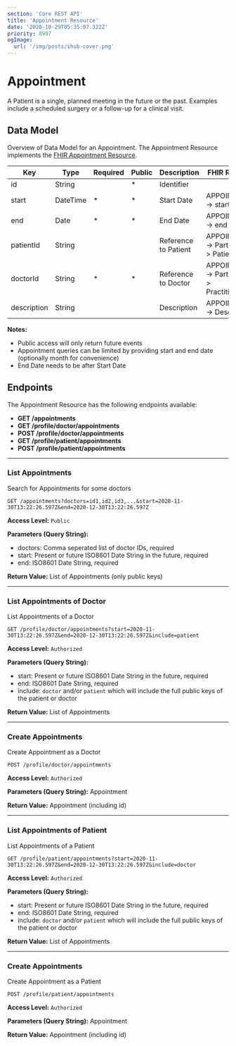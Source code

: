 ```yaml
---
section: 'Core REST API'
title: 'Appointment Resource'
date: '2020-10-29T05:35:07.322Z'
priority: 8997
ogImage:
  url: '/img/posts/ihub-cover.png'
---
```


# Appointment

A Patient is a single, planned meeting in the future or the past. Examples include a scheduled surgery or a follow-up for a clinical visit.

## Data Model

Overview of Data Model for an Appointment. The Appointment Resource implements the [FHIR Appointment Resource](https://www.hl7.org/fhir/appointment.html).

| Key         | Type     | Required | Public | Description          | FHIR Resource                                  |
| ----------- | -------- | -------- | ------ | -------------------- | ---------------------------------------------- |
| id          | String   |          | \*     | Identifier           |                                                |
| start       | DateTime | \*       | \*     | Start Date           | APPOINTMENT -> start                           |
| end         | Date     | \*       | \*     | End Date             | APPOINTMENT -> end                             |
| patientId   | String   |          |        | Reference to Patient | APPOINTMENT -> Participant -> Patient          |
| doctorId    | String   | \*       | \*     | Reference to Doctor  | APPOINTMENT -> Participant -> PractitionerRole |
| description | String   |          |        | Description          | APPOINTMENT -> Description                     |

**Notes:**

- Public access will only return future events
- Appointment queries can be limited by providing start and end date (optionally month for convenience)
- End Date needs to be after Start Date

## Endpoints

The Appointment Resource has the following endpoints available:

- **GET /appointments**
- **GET /profile/doctor/appointments**
- **POST /profile/doctor/appointments**
- **GET /profile/patient/appointments**
- **POST /profile/patient/appointments**

---

### List Appointments

Search for Appointments for some doctors

```
GET /appointments?doctors=id1,id2,id3,...&start=2020-11-30T13:22:26.597Z&end=2020-12-30T13:22:26.597Z
```

**Access Level:** `Public`

**Parameters (Query String):**

- doctors: Comma seperated list of doctor IDs, required
- start: Present or future ISO8601 Date String in the future, required
- end: ISO8601 Date String, required

**Return Value:** List of Appointments (only public keys)

---

### List Appointments of Doctor

List Appointments of a Doctor

```
GET /profile/doctor/appointments?start=2020-11-30T13:22:26.597Z&end=2020-12-30T13:22:26.597Z&include=patient
```

**Access Level:** `Authorized`

**Parameters (Query String):**

- start: Present or future ISO8601 Date String in the future, required
- end: ISO8601 Date String, required
- include: `doctor` and/or `patient` which will include the full public keys of the patient or doctor

**Return Value:** List of Appointments

---

### Create Appointments

Create Appointment as a Doctor

```
POST /profile/doctor/appointments
```

**Access Level:** `Authorized`

**Parameters (Query String):** Appointment

**Return Value:** Appointment (including id)

---

### List Appointments of Patient

List Appointments of a Patient

```
GET /profile/patient/appointments?start=2020-11-30T13:22:26.597Z&end=2020-12-30T13:22:26.597Z&include=doctor
```

**Access Level:** `Authorized`

**Parameters (Query String):**

- start: Present or future ISO8601 Date String in the future, required
- end: ISO8601 Date String, required
- include: `doctor` and/or `patient` which will include the full public keys of the patient or doctor

**Return Value:** List of Appointments

---

### Create Appointments

Create Appointment as a Patient

```
POST /profile/patient/appointments
```

**Access Level:** `Authorized`

**Parameters (Query String):** Appointment

**Return Value:** Appointment (including id)
